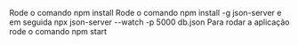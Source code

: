 Rode o comando npm install 
Rode o comando npm install -g json-server e em seguida npx json-server --watch -p 5000 db.json
Para rodar a aplicação rode o comando npm start
